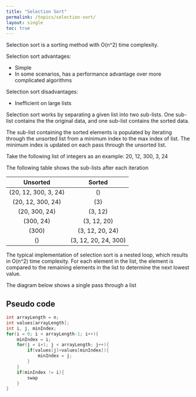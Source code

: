 ```yaml
---
title: "Selection Sort"
permalink: /topics/selection-sort/
layout: single
toc: true
---
```

Selection sort is a sorting method with O(n^2) time complexity.

Selection sort advantages:
- Simple
- In some scenarios, has a performance advantage over more complicated algorithms

Selection sort disadvantages:
- Inefficient on large lists

Selection sort works by separating a given list into two sub-lists. One sub-list contains the the original data, and one sub-list contains the sorted data. 

The sub-list containing the sorted elements is populated by iterating through the unsorted list from a minimum index to the max index of list. The minimum index is updated on each pass through the unsorted list.

Take the following list of integers as an example:
20, 12, 300, 3, 24

The following table shows the sub-lists after each iteration

| Unsorted             | Sorted               |
|:--------------------:|:--------------------:|
| (20, 12, 300, 3, 24) | ()                   |
| (20, 12, 300, 24)    | (3)                  |
| (20, 300, 24)        | (3, 12)              |
| (300, 24)            | (3, 12, 20)          |
| (300)                | (3, 12, 20, 24)      |
| ()                   | (3, 12, 20, 24, 300) |

The typical implementation of selection sort is a nested loop, which results in O(n^2) time complexity. For each element in the list, the element is compared to the remaining elements in the list to determine the next lowest value. 

The diagram below shows a single pass through a list

## Pseudo code

```c++
int arrayLength = n;
int values[arrayLength];
int i, j, minIndex;
for(i = 0; i < arrayLength-1; i++){
    minIndex = i;
    for(j = i+1; j < arrayLength; j++){
        if(values[j]<values[minIndex]){
            minIndex = j;
        }
    }
    if(minIndex != i){
        swap
    }
}
```


